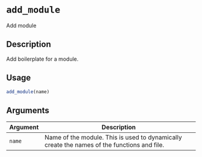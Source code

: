 # `add_module`

Add module


## Description

Add boilerplate for a module.


## Usage

```r
add_module(name)
```


## Arguments

Argument      |Description
------------- |----------------
`name`     |     Name of the module. This is used to dynamically create the names of the functions and file.


